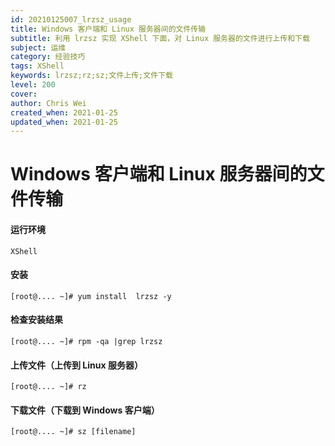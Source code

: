 ```yaml
---
id: 20210125007_lrzsz_usage
title: Windows 客户端和 Linux 服务器间的文件传输
subtitle: 利用 lrzsz 实现 XShell 下面，对 Linux 服务器的文件进行上传和下载
subject: 运维
category: 经验技巧
tags: XShell
keywords: lrzsz;rz;sz;文件上传;文件下载
level: 200
cover: 
author: Chris Wei
created_when: 2021-01-25
updated_when: 2021-01-25
---
```


# Windows 客户端和 Linux 服务器间的文件传输

#### 运行环境

`XShell`

#### 安装

```
[root@.... ~]# yum install  lrzsz -y
```

#### 检查安装结果

```
[root@.... ~]# rpm -qa |grep lrzsz
```

#### 上传文件（上传到 Linux 服务器）

```
[root@.... ~]# rz
```

#### 下载文件（下载到 Windows 客户端）

```
[root@.... ~]# sz [filename]
```
